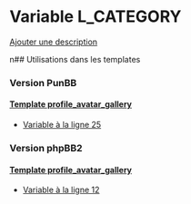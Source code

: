 # Variable L_CATEGORY
[Ajouter une description](https://fa-tvars.appspot.com/L_CATEGORY)

n## Utilisations dans les templates

### Version PunBB

#### [Template profile_avatar_gallery](punbb/profile_avatar_gallery.md)
* [Variable à la ligne 25](../punbb/profile_avatar_gallery.tpl#L25)

### Version phpBB2

#### [Template profile_avatar_gallery](subsilver/profile_avatar_gallery.md)
* [Variable à la ligne 12](../subsilver/profile_avatar_gallery.tpl#L12)